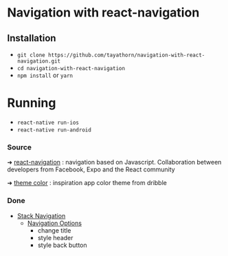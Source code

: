 # Navigation with react-navigation

## Installation
- `git clone https://github.com/tayathorn/navigation-with-react-navigation.git`
- `cd navigation-with-react-navigation`
- `npm install` or `yarn`

# Running

- `react-native run-ios`
- `react-native run-android`

### Source
➜ [react-navigation](https://reactnavigation.org) : navigation based on Javascript. Collaboration between developers from Facebook, Expo and the React community

➜ [theme color](https://dribbble.com/shots/2995715-Music-Player-App-CLIK) : inspiration app color theme from dribble

### Done
* [Stack Navigation](https://reactnavigation.org/docs/navigators/stack)
   * [Navigation Options](https://reactnavigation.org/docs/navigators/navigation-options)
      * change title
      * style header
      * style back button
